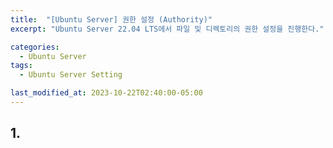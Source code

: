 ```yaml
---
title:  "[Ubuntu Server] 권한 설정 (Authority)"
excerpt: "Ubuntu Server 22.04 LTS에서 파일 및 디렉토리의 권한 설정을 진행한다."

categories:
  - Ubuntu Server
tags:
  - Ubuntu Server Setting

last_modified_at: 2023-10-22T02:40:00-05:00
---
```

## 1. 
```